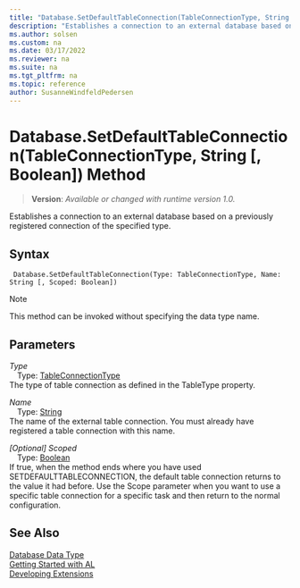 ```yaml
---
title: "Database.SetDefaultTableConnection(TableConnectionType, String [, Boolean]) Method"
description: "Establishes a connection to an external database based on a previously registered connection of the specified type."
ms.author: solsen
ms.custom: na
ms.date: 03/17/2022
ms.reviewer: na
ms.suite: na
ms.tgt_pltfrm: na
ms.topic: reference
author: SusanneWindfeldPedersen
---
```

[//]: # (START>DO_NOT_EDIT)
[//]: # (IMPORTANT:Do not edit any of the content between here and the END>DO_NOT_EDIT.)
[//]: # (Any modifications should be made in the .xml files in the ModernDev repo.)
# Database.SetDefaultTableConnection(TableConnectionType, String [, Boolean]) Method
> **Version**: _Available or changed with runtime version 1.0._

Establishes a connection to an external database based on a previously registered connection of the specified type.


## Syntax
```AL
 Database.SetDefaultTableConnection(Type: TableConnectionType, Name: String [, Scoped: Boolean])
```
> [!NOTE]
> This method can be invoked without specifying the data type name.
## Parameters
*Type*  
&emsp;Type: [TableConnectionType](../tableconnectiontype/tableconnectiontype-option.md)  
The type of table connection as defined in the TableType property.
        

*Name*  
&emsp;Type: [String](../text/text-data-type.md)  
The name of the external table connection. You must already have registered a table connection with this name.
        

*[Optional] Scoped*  
&emsp;Type: [Boolean](../boolean/boolean-data-type.md)  
If true, when the method ends where you have used SETDEFAULTTABLECONNECTION, the default table connection returns to the value it had before. Use the Scope parameter when you want to use a specific table connection for a specific task and then return to the normal configuration.  



[//]: # (IMPORTANT: END>DO_NOT_EDIT)
## See Also
[Database Data Type](database-data-type.md)  
[Getting Started with AL](../../devenv-get-started.md)  
[Developing Extensions](../../devenv-dev-overview.md)